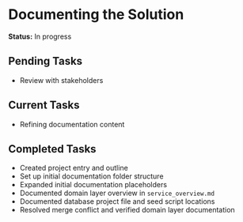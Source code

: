 # Documenting the Solution

**Status:** In progress

## Pending Tasks
- Review with stakeholders

## Current Tasks
- Refining documentation content

## Completed Tasks
- Created project entry and outline
- Set up initial documentation folder structure
- Expanded initial documentation placeholders
- Documented domain layer overview in `service_overview.md`
- Documented database project file and seed script locations
- Resolved merge conflict and verified domain layer documentation
